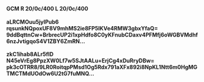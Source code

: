 #### GCM R 20/0c/400 L 20/0c/400
**aLRCMOuu5jyIPub6**<br/>**rqsunkNQpoxUF8V9mhMS2ie8FP5lKVe4RMW3gbxYfaQ=**<br/>**9ddBqttnCw+BrbrecUP2i1xpHdfo8C0yKFnubCDaxv4PFMfj6oWGBVMdhf6nzJvtigqoS4V1ZBY6ZmRN...**<br/><br/>
**zkC1ihab8ALr5fID**<br/>**N45eVrEg8PpzXW0Lf7w5SJtAALu+ErjCg4xDuRryDBw=**<br/>**pk3cOTRR8/9LR0RoitqpPMsd1Og5Rdx791aXFx892i8NpKL1Ntt6m0HgMGTMCTMdUOdOw6U2tG7fuMNQ...**